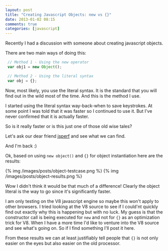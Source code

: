 ```yaml
---
layout: post
title: "Creating Javascript Objects: new vs {}"
date: 2013-01-02 08:15
comments: true
categories: [javascript]
---
```


Recently I had a discussion with someone about creating javascript objects.

There are two main ways of doing this:

```javascript
 // Method 1 - Using the new operator
 var obj1 = new Object();

 // Method 2 - Using the literal syntax
 var obj = {};
```

Now, most likely, you use the literal syntax. It is the standard that you will find
out in the wild most of the time. And this is the method I use. 

I started using the literal syntax way-back-when to save keystrokes. 
At some point I was told that it was faster so I continued to use it.
But I've never confirmed that it is actually faster.

So is it really faster or is this just one of those old wise tales?

Let's ask our dear friend [jsperf](http://jsperf.com) and see what we can find.

And I'm back :)

Ok, based on using ``new object()`` and ``{}`` for object instantiation here are the results:

{% img /images/posts/object-testcase.png %}
{% img /images/posts/object-results.png %}

Wow I didn't think it would be that much of a difference! Clearly the object literal is the way to go
since it's significantly faster.

I am only testing on the V8 javascript engine so maybe this won't apply to other browsers. 
I tried looking at the V8 source to see if I could'nt quickly find out exactly why this is happening
but with no luck.
My guess is that the constructor call is being executed for ``new`` and not for ``{}`` 
as an optimization trick for V8. When I have a more time I'd like to venture into the V8 source
and see what's going on. So if I find something I'll post it here.

From these results we can at least justifiably tell people that ``{}`` is not only easier on the eyes
but also easier on the old processor.


